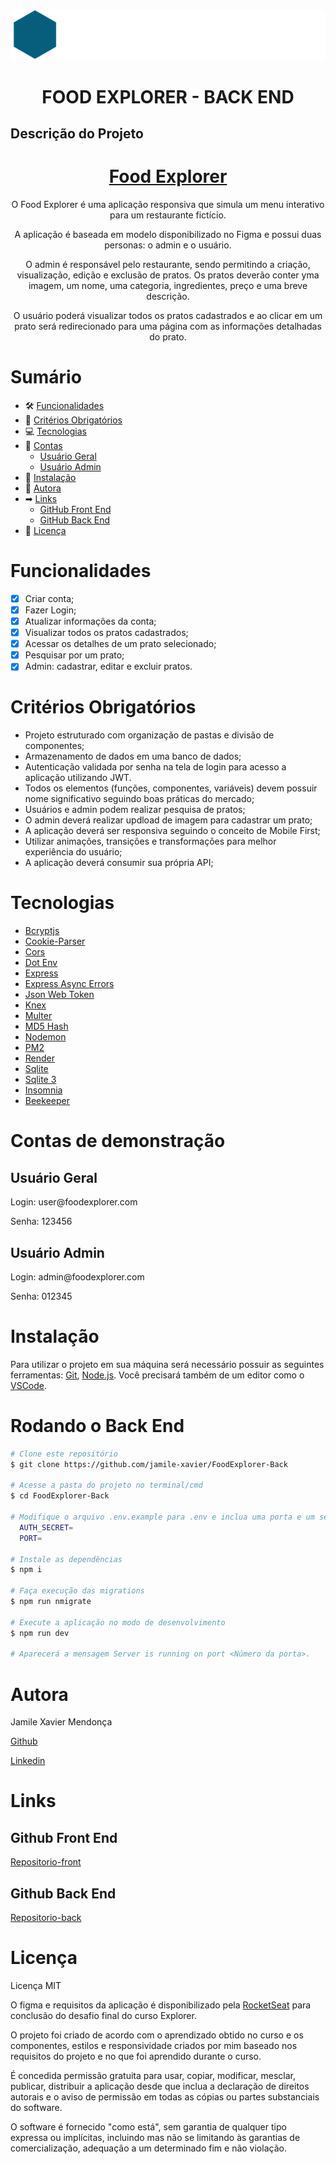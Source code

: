 <div align="center">
<img src="./src/assets/Logo.svg" alt= "Logo do Food Explorer">
</div>

<h1 align="center"> FOOD EXPLORER - BACK END </h1>

## Descrição do Projeto

<h1 align="center">
<!--incluir o link do deploy><!-->
<a href=""> Food Explorer</a>
</h1>
<p align="center"> O Food Explorer é uma aplicação responsiva que simula um menu interativo para um restaurante fictício. </p>
<p align="center">A aplicação é baseada em modelo disponibilizado no Figma e possui duas personas: o admin e o usuário.</p>
<p align="center">O admin é responsável pelo restaurante, sendo permitindo a criação, visualização, edição e exclusão de pratos. Os pratos deverão conter yma imagem, um nome, uma categoria, ingredientes, preço e uma breve descrição.</p>
<p align="center">O usuário poderá visualizar todos os pratos cadastrados e ao clicar em um prato será redirecionado para uma página com as informações detalhadas do prato.</p>

# Sumário

<!--ts-->

- 🛠 [Funcionalidades](#funcionalidades)
- 🎯 [Critérios Obrigatórios](#critérios-obrigatórios)
- 💻 [Tecnologias](#tecnologias)
- 🔑 [Contas](#contas-de-demonstração)
  - [Usuário Geral](#usuário-geral)
  - [Usuário Admin](#usuário-admin)
- 💽 [Instalação](#instalação)
- 👩 [Autora](#autora)
- ➡ [Links](#links)
  - [GitHub Front End](#github-front-end)
  - [GitHub Back End](#github-back-end)
- 📑 [Licença](#licença)
<!--te-->

# Funcionalidades

- [x] Criar conta;
- [x] Fazer Login;
- [x] Atualizar informações da conta;
- [x] Visualizar todos os pratos cadastrados;
- [x] Acessar os detalhes de um prato selecionado;
- [x] Pesquisar por um prato;
- [x] Admin: cadastrar, editar e excluir pratos.

# Critérios Obrigatórios

- Projeto estruturado com organização de pastas e divisão de componentes;
- Armazenamento de dados em uma banco de dados;
- Autenticação validada por senha na tela de login para acesso a aplicação utilizando JWT.
- Todos os elementos (funções, componentes, variáveis) devem possuir nome significativo seguindo boas práticas do mercado;
- Usuários e admin podem realizar pesquisa de pratos;
- O admin deverá realizar updload de imagem para cadastrar um prato;
- A aplicação deverá ser responsiva seguindo o conceito de Mobile First;
- Utilizar animações, transições e transformações para melhor experiência do usuário;
- A aplicação deverá consumir sua própria API;

# Tecnologias

- [Bcryptjs](https://www.npmjs.com/package/bcryptjs)
- [Cookie-Parser](https://www.npmjs.com/package/cookie-parser)
- [Cors](https://www.npmjs.com/package/cors)
- [Dot Env](https://www.npmjs.com/package/dotenv)
- [Express](https://expressjs.com/pt-br/)
- [Express Async Errors](https://www.npmjs.com/package/express-async-errors)
- [Json Web Token](https://jwt.io/)
- [Knex](https://knexjs.org/guide/schema-builder.html#createvieworreplace)
- [Multer](https://www.npmjs.com/package/multer)
- [MD5 Hash](https://www.md5hashgenerator.com/)
- [Nodemon](https://www.npmjs.com/package/nodemon)
- [PM2](https://pm2.keymetrics.io/)
- [Render](https://render.com/)
- [Sqlite](https://www.sqlite.org/docs.html)
- [Sqlite 3](https://www.npmjs.com/package/sqlite3)
- [Insomnia](https://insomnia.rest/download)
- [Beekeeper](https://www.beekeeperstudio.io/)

# Contas de demonstração

## Usuário Geral

 <p> Login: user@foodexplorer.com</p>
 <p> Senha: 123456</p>

## Usuário Admin

 <p> Login: admin@foodexplorer.com </p>
 <p> Senha: 012345</p>

# Instalação

Para utilizar o projeto em sua máquina será necessário possuir as seguintes ferramentas:
[Git](https://git-scm.com), [Node.js](https://nodejs.org/en/). Você precisará também de um editor como o [VSCode](https://code.visualstudio.com/).

# Rodando o Back End

```bash
# Clone este repositório
$ git clone https://github.com/jamile-xavier/FoodExplorer-Back

# Acesse a pasta do projeto no terminal/cmd
$ cd FoodExplorer-Back

# Modifique o arquivo .env.example para .env e inclua uma porta e um secret para utilização do jwt no projeto.
  AUTH_SECRET=
  PORT=

# Instale as dependências
$ npm i

# Faça execução das migrations
$ npm run nmigrate

# Execute a aplicação no modo de desenvolvimento
$ npm run dev

# Aparecerá a mensagem Server is running on port <Número da porta>.

```

# Autora

<p> Jamile Xavier Mendonça </p>

[Github](https://github.com/jamile-xavier)

[Linkedin](https://www.linkedin.com/in/jamile-xavier/)

# Links

## Github Front End

[Repositorio-front](https://github.com/jamile-xavier/FoodExplorer-Front)

## Github Back End

[Repositorio-back](https://github.com/jamile-xavier/FoodExplorer-Back)

# Licença

Licença MIT

O figma e requisitos da aplicação é disponibilizado pela [RocketSeat](https://www.rocketseat.com.br/) para conclusão do desafio final do curso Explorer.

O projeto foi criado de acordo com o aprendizado obtido no curso e os componentes, estilos e responsividade criados por mim baseado nos requisitos do projeto e no que foi aprendido durante o curso.

É concedida permissão gratuita para usar, copiar, modificar, mesclar, publicar, distribuir a aplicação desde que inclua a declaração de direitos autorais e o aviso de permissão em todas as cópias ou partes substanciais do software.

O software é fornecido "como está", sem garantia de qualquer tipo expressa ou implícitas, incluindo mas não se limitando às garantias de comercialização, adequação a um determinado fim e não violação.
